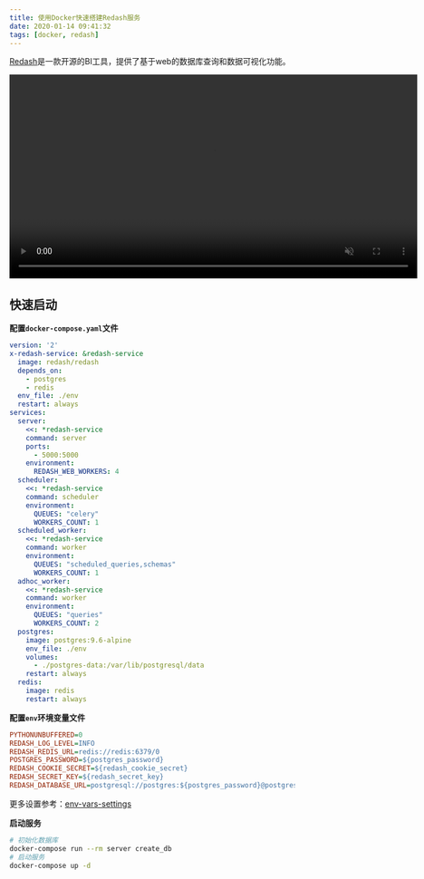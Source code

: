 ```yaml
---
title: 使用Docker快速搭建Redash服务
date: 2020-01-14 09:41:32
tags: [docker, redash]
---
```


[Redash][]是一款开源的BI工具，提供了基于web的数据库查询和数据可视化功能。

[Redash]: https://redash.io/

<video width="720" autoplay loop muted>
    <source src="/images/redash-intro-720.mp4" type="video/mp4">
</video>

<!--more-->

## 快速启动

**配置`docker-compose.yaml`文件**

```yaml
version: '2'
x-redash-service: &redash-service
  image: redash/redash
  depends_on:
    - postgres
    - redis
  env_file: ./env
  restart: always
services:
  server:
    <<: *redash-service
    command: server
    ports:
      - 5000:5000
    environment:
      REDASH_WEB_WORKERS: 4
  scheduler:
    <<: *redash-service
    command: scheduler
    environment:
      QUEUES: "celery"
      WORKERS_COUNT: 1
  scheduled_worker:
    <<: *redash-service
    command: worker
    environment:
      QUEUES: "scheduled_queries,schemas"
      WORKERS_COUNT: 1
  adhoc_worker:
    <<: *redash-service
    command: worker
    environment:
      QUEUES: "queries"
      WORKERS_COUNT: 2
  postgres:
    image: postgres:9.6-alpine
    env_file: ./env
    volumes:
      - ./postgres-data:/var/lib/postgresql/data
    restart: always
  redis:
    image: redis
    restart: always
```

**配置`env`环境变量文件**

```ini
PYTHONUNBUFFERED=0
REDASH_LOG_LEVEL=INFO
REDASH_REDIS_URL=redis://redis:6379/0
POSTGRES_PASSWORD=${postgres_password}
REDASH_COOKIE_SECRET=${redash_cookie_secret}
REDASH_SECRET_KEY=${redash_secret_key}
REDASH_DATABASE_URL=postgresql://postgres:${postgres_password}@postgres/postgres
```

更多设置参考：[env-vars-settings](https://redash.io/help/open-source/admin-guide/env-vars-settings)

**启动服务**

```bash
# 初始化数据库
docker-compose run --rm server create_db
# 启动服务
docker-compose up -d
```
